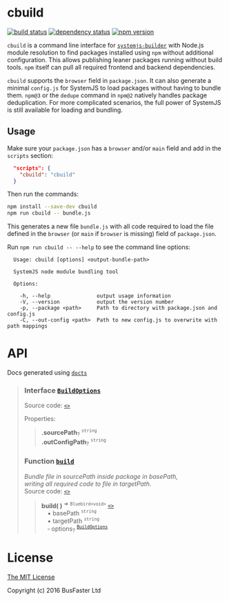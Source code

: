 cbuild
======

[![build status](https://travis-ci.org/charto/cbuild.svg?branch=master)](http://travis-ci.org/charto/cbuild)
[![dependency status](https://david-dm.org/charto/cbuild.svg)](https://david-dm.org/charto/cbuild)
[![npm version](https://img.shields.io/npm/v/cbuild.svg)](https://www.npmjs.com/package/cbuild)

`cbuild` is a command line interface for [`systemjs-builder`](https://github.com/systemjs/builder)
with Node.js module resolution to find packages installed using `npm` without additional configuration.
This allows publishing leaner packages running without build tools.
`npm` itself can pull all required frontend and backend dependencies.

`cbuild` supports the `browser` field in `package.json`.
It can also generate a minimal `config.js` for SystemJS to load packages without having to bundle them.
`npm@3` or the `dedupe` command in `npm@2` natively handles package deduplication.
For more complicated scenarios, the full power of SystemJS is still available for loading and bundling.

Usage
-----

Make sure your `package.json` has a `browser` and/or `main` field and add in the `scripts` section:

```json
  "scripts": {
    "cbuild": "cbuild"
  }
```

Then run the commands:

```bash
npm install --save-dev cbuild
npm run cbuild -- bundle.js
```

This generates a new file `bundle.js` with all code required to load the file
defined in the `browser` (or `main` if `browser` is missing) field of `package.json`.

Run `npm run cbuild -- --help` to see the command line options:

```
  Usage: cbuild [options] <output-bundle-path>

  SystemJS node module bundling tool

  Options:

    -h, --help               output usage information
    -V, --version            output the version number
    -p, --package <path>     Path to directory with package.json and config.js
    -C, --out-config <path>  Path to new config.js to overwrite with path mappings
```

API
===
Docs generated using [`docts`](https://github.com/charto/docts)
>
> <a name="api-BuildOptions"></a>
> ### Interface [`BuildOptions`](#api-BuildOptions)
> Source code: [`<>`](http://github.com/charto/cbuild/blob/ee04305/src/cbuild.ts#L10-L13)  
>  
> Properties:  
> > **.sourcePath**<sub>?</sub> <sup><code>string</code></sup>  
> > **.outConfigPath**<sub>?</sub> <sup><code>string</code></sup>  
>
> <a name="api-build"></a>
> ### Function [`build`](#api-build)
> <em>Bundle file in sourcePath inside package in basePath,</em>  
> <em>writing all required code to file in targetPath.</em>  
> Source code: [`<>`](http://github.com/charto/cbuild/blob/ee04305/src/cbuild.ts#L34-L74)  
> > **build( )** <sup>&rArr; <code>Bluebird&lt;void&gt;</code></sup> [`<>`](http://github.com/charto/cbuild/blob/ee04305/src/cbuild.ts#L34-L74)  
> > &emsp;&#x25aa; basePath <sup><code>string</code></sup>  
> > &emsp;&#x25aa; targetPath <sup><code>string</code></sup>  
> > &emsp;&#x25ab; options<sub>?</sub> <sup><code>[BuildOptions](#api-BuildOptions)</code></sup>  

License
=======

[The MIT License](https://raw.githubusercontent.com/charto/cbuild/master/LICENSE)

Copyright (c) 2016 BusFaster Ltd
